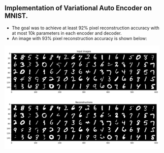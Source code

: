 ## Implementation of Variational Auto Encoder on MNIST.

* The goal was to achieve at least 92% pixel reconstruction accuracy 
with at most 10k parameters in each encoder and decoder.
* An image with 93% pixel reconstruction accuracy is shown below:

![alt text](https://github.com/mariovas3/comp_vision_repro/blob/master/VAE/vae.png)
